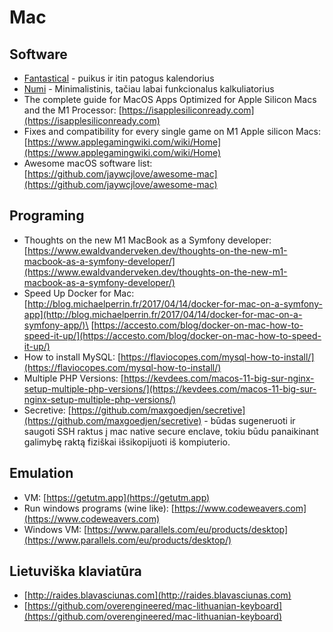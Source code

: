 # Mac

## Software

* [Fantastical](https://flexibits.com/fantastical) - puikus ir itin patogus kalendorius
* [Numi](https://numi.app/) - Minimalistinis, tačiau labai funkcionalus kalkuliatorius
* The complete guide for MacOS Apps Optimized for Apple Silicon Macs and the M1 Processor: [https://isapplesiliconready.com](https://isapplesiliconready.com)
* Fixes and compatibility for every single game on M1 Apple silicon Macs: [https://www.applegamingwiki.com/wiki/Home](https://www.applegamingwiki.com/wiki/Home)
* Awesome macOS software list: [https://github.com/jaywcjlove/awesome-mac](https://github.com/jaywcjlove/awesome-mac)

## Programing

* Thoughts on the new M1 MacBook as a Symfony developer: [https://www.ewaldvanderveken.dev/thoughts-on-the-new-m1-macbook-as-a-symfony-developer/](https://www.ewaldvanderveken.dev/thoughts-on-the-new-m1-macbook-as-a-symfony-developer/)
* Speed Up Docker for Mac:\
  [http://blog.michaelperrin.fr/2017/04/14/docker-for-mac-on-a-symfony-app](http://blog.michaelperrin.fr/2017/04/14/docker-for-mac-on-a-symfony-app/)\
  [https://accesto.com/blog/docker-on-mac-how-to-speed-it-up/](https://accesto.com/blog/docker-on-mac-how-to-speed-it-up/)
* How to install MySQL: [https://flaviocopes.com/mysql-how-to-install/](https://flaviocopes.com/mysql-how-to-install/)
* Multiple PHP Versions: [https://kevdees.com/macos-11-big-sur-nginx-setup-multiple-php-versions/](https://kevdees.com/macos-11-big-sur-nginx-setup-multiple-php-versions/)
* Secretive: [https://github.com/maxgoedjen/secretive](https://github.com/maxgoedjen/secretive) - būdas sugeneruoti ir saugoti SSH raktus į mac native secure enclave, tokiu būdu panaikinant galimybę raktą fiziškai išsikopijuoti iš kompiuterio.

## Emulation

* VM: [https://getutm.app](https://getutm.app)
* Run windows programs (wine like): [https://www.codeweavers.com](https://www.codeweavers.com)
* Windows VM: [https://www.parallels.com/eu/products/desktop](https://www.parallels.com/eu/products/desktop/)

## Lietuviška klaviatūra

* [http://raides.blavasciunas.com](http://raides.blavasciunas.com)
* [https://github.com/overengineered/mac-lithuanian-keyboard](https://github.com/overengineered/mac-lithuanian-keyboard)
